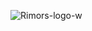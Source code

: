 ![Rimors-logo-w](https://github.com/PandapowrTR/SehriKesfetWeb/assets/144907656/cdc0bb92-ae50-4ce0-a39a-d37887015486)
